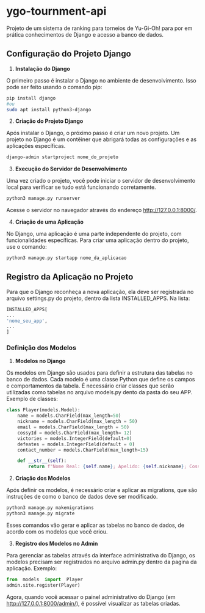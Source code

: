 # ygo-tournment-api
Projeto de um sistema de ranking para torneios de Yu-Gi-Oh! para por em prática conhecimentos de Django e acesso a banco de dados.


## Configuração do Projeto Django
1. **Instalação do Django**

O primeiro passo é instalar o Django no ambiente de desenvolvimento. Isso pode ser feito usando o comando pip:

```bash
pip install django
#ou
sudo apt install python3-django
```
2. **Criação do Projeto Django**

Após instalar o Django, o próximo passo é criar um novo projeto. Um projeto no Django é um contêiner que abrigará todas as configurações e as aplicações específicas.

```bash
django-admin startproject nome_do_projeto
```
3. **Execução do Servidor de Desenvolvimento**

Uma vez criado o projeto, você pode iniciar o servidor de desenvolvimento local para verificar se tudo está funcionando corretamente.

```bash
python3 manage.py runserver
```
Acesse o servidor no navegador através do endereço http://127.0.0.1:8000/.

4. **Criação de uma Aplicação**

No Django, uma aplicação é uma parte independente do projeto, com funcionalidades específicas. Para criar uma aplicação dentro do projeto, use o comando:

```bash
python3 manage.py startapp nome_da_aplicacao
```
## Registro da Aplicação no Projeto

Para que o Django reconheça a nova aplicação, ela deve ser registrada no arquivo settings.py do projeto, dentro da lista INSTALLED_APPS. Na lista:
```python
INSTALLED_APPS[
...
'nome_seu_app',
...
]
```
### Definição dos Modelos
1. **Modelos no Django**

Os modelos em Django são usados para definir a estrutura das tabelas no banco de dados. Cada modelo é uma classe Python que define os campos e comportamentos da tabela.
É necessário criar classes que serão utilizadas como tabelas no arquivo models.py dento da pasta do seu APP. Exemplo de classes:
```python
class Player(models.Model):
    name = models.CharField(max_length=50)
    nickname = models.CharField(max_length = 50)
    email = models.CharField(max_length = 50)
    cossyId = models.CharField(max_length= 12)
    victories = models.IntegerField(default=0)
    defeates = models.IntegerField(default = 0)
    contact_number = models.CharField(max_length=15)

    def __str__(self):
        return f"Nome Real: {self.name}; Apelido: {self.nickname}; Cossy: {self.cossyId}"
```

2.  **Criação dos Modelos**

Após definir os modelos, é necessário criar e aplicar as migrations, que são instruções de como o banco de dados deve ser modificado.

```bash
python3 manage.py makemigrations
python3 manage.py migrate
```
Esses comandos vão gerar e aplicar as tabelas no banco de dados, de acordo com os modelos que você criou.

3. **Registro dos Modelos no Admin**

Para gerenciar as tabelas através da interface administrativa do Django, os modelos precisam ser registrados no arquivo admin.py dentro da pagina da aplicação. Exemplo:
```python
from  models  import  Player
admin.site.register(Player)
```

Agora, quando você acessar o painel administrativo do Django (em http://127.0.0.1:8000/admin/), é possível visualizar as tabelas criadas.
